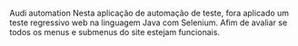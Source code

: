 Audi automation 
Nesta aplicação de automação de teste, fora aplicado um teste regressivo web  na linguagem Java com Selenium.
Afim de avaliar se todos os menus e submenus do site estejam funcionais.
